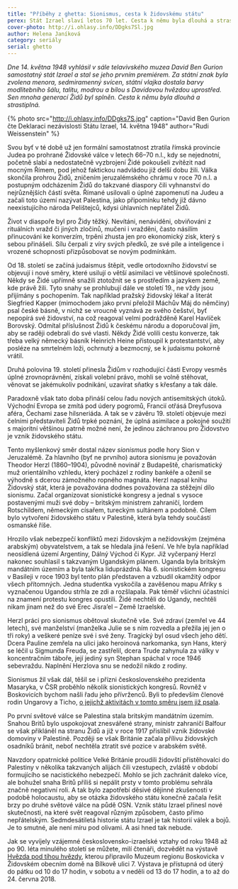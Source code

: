 ```yaml
---
title: "Příběhy z ghetta: Sionismus, cesta k židovskému státu"
perex: Stát Izrael slaví letos 70 let. Cesta k němu byla dlouhá a strastiplná, v dalším dílu Příběhů z ghetta ji připomíná Helena Janíková. Sionisumus měl řadu přívrženců i v Boskovicích.
cover-photo: http://i.ohlasy.info/DDgks7Sl.jpg
author: Helena Janíková
category: seriály
serial: ghetto
---
```


*Dne 14. května 1948 vyhlásil v sále telavivského muzea David Ben Gurion samostatný stát Izrael a stal se jeho prvním premiérem. Za státní znak byla zvolena menora, sedmiramenný svícen, státní vlajka dostala barvy modlitebního šálu, talitu, modrou a bílou s Davidovou hvězdou uprostřed. Sen mnoha generací Židů byl splněn. Cesta k němu byla dlouhá a strastiplná.*

{% photo src="http://i.ohlasy.info/DDgks7S.jpg" caption="David Ben Gurion čte Deklaraci nezávislosti Státu Izrael, 14. května 1948" author="Rudi Weissenstein" %}

Svou byť v té době už jen formální samostatnost ztratila římská provincie Judea po prohrané Židovské válce v letech 66–70 n.l., kdy se nejednotní, početně slabí a nedostatečně vyzbrojení Židé pokoušeli zvítězit nad mocným Římem, pod jehož faktickou nadvládou již delší dobu žili. Válka skončila prohrou Židů, zničením jeruzalémského chrámu v roce 70 n.l. a postupným odcházením Židů do takzvané diaspory čili vyhnanství do nejrůznějších částí světa. Římané usilovali o úplné zapomenutí na Judeu a začali toto území nazývat Palestina, jako připomínku tehdy již dávno neexistujícího národa Pelištejců, kdysi úhlavních nepřátel Židů.

Život v diaspoře byl pro Židy těžký. Nevítáni, nenáviděni, obviňováni z rituálních vražd či jiných zločinů, mučeni i vražděni, často násilím přinucováni ke konverzím, trpěni zhusta jen pro ekonomický zisk, který s sebou přinášeli. Sílu čerpali z víry svých předků, ze své píle a inteligence i vrozené schopnosti přizpůsobovat se novým podmínkám.

Od 18. století se začíná judaismus štěpit, vedle ortodoxního židovství se objevují i nové směry, které usilují o větší asimilaci ve většinové společnosti. Někdy se Židé upřímně snažili ztotožnit se s prostředím a jazykem země, kde právě žili. Tyto snahy se prohlubují dále ve století 19., ne vždy jsou přijímány s pochopením. Tak například pražský židovský lékař a literát Siegfried Kapper (mimochodem jako první přeložil Máchův Máj do němčiny) psal české básně, v nichž se vroucně vyznává ze svého češství, byť nepopírá své židovství, na což reagoval velmi podrážděně Karel Havlíček Borovský. Odmítal příslušnost Židů k českému národu a doporučoval jim, aby se raději odebrali do své vlasti. Někdy Židé volili cestu konverze, tak třeba velký německý básník Heinrich Heine přistoupil k protestantství, aby posléze na smrtelném loži, ochrnutý a bezmocný, se k judaismu pokorně vrátil.

Druhá polovina 19. století přinesla Židům v rozhodující části Evropy vesměs úplné zrovnoprávnění, získali volební právo, mohli se volně stěhovat, věnovat se jakémukoliv podnikání, uzavírat sňatky s křesťany a tak dále.

Paradoxně však tato doba přináší celou řadu nových antisemitských útoků. Východní Evropa se zmítá pod údery pogromů, Francií otřásá Dreyfusova aféra, Čechami zase hilsneriáda. A tak se v závěru 19. století objevuje mezi čelními představiteli Židů trpké poznání, že úplná asimilace a pokojné soužití s majoritní většinou patrně možné není, že jedinou záchranou pro Židovstvo je vznik židovského státu.  

Tento myšlenkový směr dostal název *sionismus* podle hory Sion v Jeruzalémě. Za hlavního (byť ne prvního) autora sionismu je považován Theodor Herzl (1860–1904), původně novinář z Budapeště, charismatický muž orientálního vzhledu, který pocházel  z rodiny bankéře a oženil se výhodně s dcerou zámožného ropného magnáta. Herzl napsal knihu Židovský stát, která je považována dodnes považována za stěžejní dílo sionismu. Začal organizovat sionistické kongresy a jednal s vysoce postavenými muži své doby – britským ministrem zahraničí, lordem Rotschildem, německým císařem, tureckým sultánem a podobně. Cílem bylo vytvoření židovského státu v Palestině, která byla tehdy součástí osmanské říše.  

Hrozilo však nebezpečí konfliktů mezi židovským a nežidovským (zejména arabským) obyvatelstvem, a tak se hledala jiná řešení. Ve hře byla například neosídlená území Argentiny, Dálný Východ či Kypr. Již vyčerpaný Herzl nakonec souhlasil s takzvaným Ugandským plánem. Uganda byla britským mandátním územím a byla takřka liduprázdná. Na 6. sionistickém kongresu v Basileji v roce 1903 byl tento plán představen a vzbudil okamžitý odpor všech přítomných. Jedna studentka vyskočila a zavěšenou mapu Afriky s vyznačenou Ugandou strhla ze zdi a rozšlapala. Pak téměř všichni účastníci na znamení protestu kongres opustili. Židé nechtěli do Ugandy, nechtěli nikam jinam než do své Erec Jisra’el – Země Izraelské.

Herzl práci pro sionismus obětoval skutečně vše. Své zdraví (zemřel ve 44 letech), své manželství (manželka Julie se s ním rozvedla a přežila jej jen o tři roky) a veškeré peníze své i své ženy. Tragický byl osud všech jeho dětí. Dcera Pauline zemřela na ulici jako heroinová narkomanka, syn Hans, který se léčil u Sigmunda Freuda, se zastřelil, dcera Trude zahynula za války v koncentračním táboře, její jediný syn Stephan spáchal v roce 1946 sebevraždu. Naplnění Herzlova snu se nedožil nikdo z rodiny.

Sionismus žil však dál, těšil se i přízni československého prezidenta Masaryka, v ČSR proběhlo několik sionistických kongresů. Rovněž v Boskovicích bychom našli řadu jeho přívrženců. Byli to především členové rodin Ungarovy a Ticho, [o jejichž aktivitách v tomto směru jsem již psala](http://www.ohlasy.info/clanky/2017/01/cesty-do-palestiny.html).

Po první světové válce se Palestina stala britským mandátním územím. Snahou Britů bylo uspokojovat znesvářené strany, ministr zahraničí Balfour se však přikláněl na stranu Židů a již v roce 1917 přislíbil vznik židovské domoviny v Palestině. Později se však Británie začala přílivu židovských osadníků bránit, neboť nechtěla ztratit své pozice v arabském světě.

Navzdory opatrnické politice Velké Británie proudili židovští přistěhovalci do Palestiny v několika takzvaných alijách čili vzestupech, zvláště v období formujícího se nacistického nebezpečí. Mohlo se jich zachránit daleko více, ale bohužel snaha Britů příliš si nepálit prsty v tomto problému sehrála značně negativní roli. A tak bylo zapotřebí děsivé dějinné zkušenosti v podobě holocaustu, aby se otázka židovského státu konečně začala řešit brzy po druhé světové válce na půdě OSN. Vznik státu Izrael přinesl nové skutečnosti, na které svět reagoval různým způsobem, často přímo nepřátelským. Sedmdesátiletá historie státu Izrael je tak historií válek a bojů. Je to smutné, ale není míru pod olivami. A asi hned tak nebude.

Jak se vyvíjely vzájemné československo-izraelské vztahy od roku 1948 až po 90. léta minulého století se můžete, milí čtenáři, dozvědět na výstavě [Hvězda pod tíhou hvězdy](http://www.muzeum-boskovicka.cz/hvezda%2Dpod%2Dtihou%2Dhvezdy/a-1170/p1=1098), kterou připravilo Muzeum regionu Boskovicka v Židovském obecním domě na Bílkově ulici 7. Výstava je přístupná od úterý do pátku od 10 do 17 hodin, v sobotu a v neděli od 13 do 17 hodin, a to až do 24. června 2018.